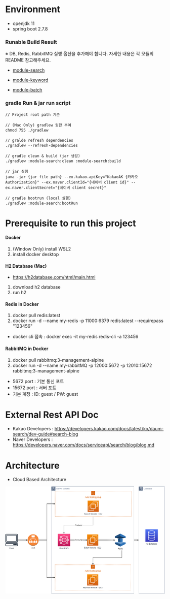 # Environment
- openjdk 11
- spring boot 2.7.8

### Runable Build Result

※ DB, Redis, RabbitMQ 실행 옵션을 추가해야 합니다. 자세한 내용은 각 모듈의 README 참고해주세요.

- [module-search](./module-search/README.md)

- [module-keyword](./module-keyword/README.md)

- [module-batch](./module-batch/README.md)

### gradle Run & jar run script

```
// Project root path 기준

// (Mac Only) gradlew 권한 부여
chmod 755 ./gradlew

// gralde refresh dependencies
./gradlew --refresh-dependencies

// gradle clean & build (jar 생성)
./gradlew :module-search:clean :module-search:build

// jar 실행
java -jar {jar file path} --ex.kakao.apiKey="KakaoAK {카카오 Authorization}" --ex.naver.clientId="{네이버 client id}" --ex.naver.clientSecret="{네이버 client secret}"

// gradle bootrun (local 실행)
./gradlew :module-search:bootRun

```

# Prerequisite to run this project

#### Docker

1. (Window Only) install WSL2
2. install docker desktop

#### H2 Database (Mac)

- https://h2database.com/html/main.html

1. download h2 database
2. run h2

#### Redis in Docker

1. docker pull redis:latest
2. docker run -d --name my-redis -p 11000:6379 redis:latest --requirepass "123456"

- docker cli 접속 : docker exec -it my-redis redis-cli
  -a 123456

#### RabbitMQ in Docker

1. docker pull rabbitmq:3-management-alpine
2. docker run -d --name my-rabbitMQ -p 12000:5672 -p 12010:15672 rabbitmq:3-management-alpine

- 5672 port : 기본 통신 포트
- 15672 port : 서버 포트
- 기본 계정 : ID: guest / PW: guest

# External Rest API Doc

- Kakao Developers : https://developers.kakao.com/docs/latest/ko/daum-search/dev-guide#search-blog
- Naver Developers : https://developers.naver.com/docs/serviceapi/search/blog/blog.md

# Architecture

- Cloud Based Architecture

<img src="cloud_based_architecture.png" alt="아키텍처">
